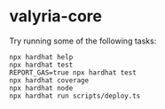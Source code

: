 # valyria-core

Try running some of the following tasks:

```shell
npx hardhat help
npx hardhat test
REPORT_GAS=true npx hardhat test
npx hardhat coverage
npx hardhat node
npx hardhat run scripts/deploy.ts
```
